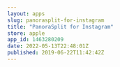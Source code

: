 ```yaml
---
layout: apps
slug: panorasplit-for-instagram
title: "PanoraSplit for Instagram"
store: apple
app_id: 1463280209
date: 2022-05-13T22:48:01Z
published: 2019-06-22T11:42:42Z
---
```

